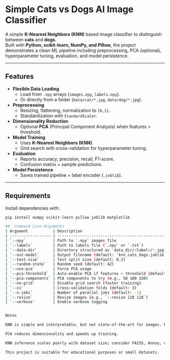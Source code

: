 #  Simple Cats vs Dogs AI Image Classifier

A simple **K-Nearest Neighbors (KNN)** based image classifier to distinguish between **cats** and **dogs**.  
Built with **Python, scikit-learn, NumPy, and Pillow**, the project demonstrates a clean ML pipeline including preprocessing, PCA (optional), hyperparameter tuning, evaluation, and model persistence.

---

##  Features
- **Flexible Data Loading**
  - Load from `.npy` arrays (`images.npy`, `labels.npy`).
  - Or directly from a folder (`data/cat/*.jpg`, `data/dog/*.jpg`).
- **Preprocessing**
  - Resizing, flattening, normalization to `[0,1]`.
  - Standardization with `StandardScaler`.
- **Dimensionality Reduction**
  - Optional **PCA** (Principal Component Analysis) when features > threshold.
- **Model Training**
  - Uses **K-Nearest Neighbors (KNN)**.
  - Grid search with cross-validation for hyperparameter tuning.
- **Evaluation**
  - Reports accuracy, precision, recall, F1-score.
  - Confusion matrix + sample predictions.
- **Model Persistence**
  - Saves trained pipeline + label encoder (`.joblib`).

---

##  Requirements
Install dependencies with:

```bash
pip install numpy scikit-learn pillow joblib matplotlib

##  Command Line Arguments
| Argument           | Description                                             |
| ------------------ | ------------------------------------------------------- |
| `--npy`            | Path to `.npy` images file                              |
| `--labels`         | Path to labels file (`.npy` or `.txt`)                  |
| `--data-dir`       | Directory structured as `data_dir/<label>/*.jpg`        |
| `--out-model`      | Output filename (default: `knn_cats_dogs.joblib`)       |
| `--test-size`      | Test split size (default: 0.2)                          |
| `--random-state`   | Random seed (default: 42)                               |
| `--use-pca`        | Force PCA usage                                         |
| `--pca-threshold`  | Auto-enable PCA if features > threshold (default: 2000) |
| `--pca-components` | PCA components to try (e.g., 50 100 150)                |
| `--no-grid`        | Disable grid search (faster training)                   |
| `--cv`             | Cross-validation folds (default: 3)                     |
| `--n-jobs`         | Number of parallel jobs (default: -1)                   |
| `--resize`         | Resize images (e.g., `--resize 128 128`)                |
| `--verbose`        | Enable verbose logging                                  |


Notes

KNN is simple and interpretable, but not state-of-the-art for images. For large-scale tasks, use CNNs.

PCA reduces dimensionality and speeds up training.

KNN inference scales poorly with dataset size; consider FAISS, Annoy, or deep learning for large datasets.

This project is suitable for educational purposes or small datasets.
